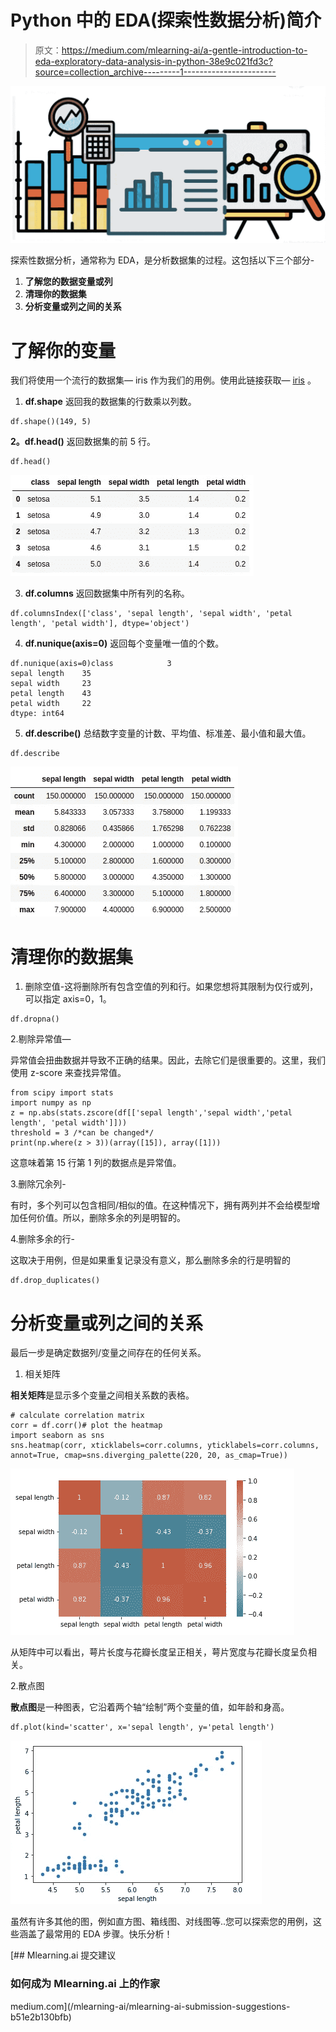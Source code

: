 # Python 中的 EDA(探索性数据分析)简介

> 原文：<https://medium.com/mlearning-ai/a-gentle-introduction-to-eda-exploratory-data-analysis-in-python-38e9c021fd3c?source=collection_archive---------1----------------------->

![](img/b2636c5730dfd310402cbb5722a5be79.png)

探索性数据分析，通常称为 EDA，是分析数据集的过程。这包括以下三个部分-

1.  **了解您的数据变量或列**
2.  **清理你的数据集**
3.  **分析变量或列之间的关系**

# **了解你的变量**

我们将使用一个流行的数据集— iris 作为我们的用例。使用此链接获取— [iris](https://archive.ics.uci.edu/ml/datasets/iris) 。

1.  **df.shape** 返回我的数据集的行数乘以列数。

```
df.shape()(149, 5)
```

**2。df.head()** 返回数据集的前 5 行。

```
df.head()
```

![](img/8bef13cd2ff7e983857a064454306629.png)

3. **df.columns** 返回数据集中所有列的名称。

```
df.columnsIndex(['class', 'sepal length', 'sepal width', 'petal length', 'petal width'], dtype='object')
```

4. **df.nunique(axis=0)** 返回每个变量唯一值的个数。

```
df.nunique(axis=0)class            3
sepal length    35
sepal width     23
petal length    43
petal width     22
dtype: int64
```

5. **df.describe()** 总结数字变量的计数、平均值、标准差、最小值和最大值。

```
df.describe
```

![](img/fc3c86acb34673588a795c529b3e3994.png)

# **清理你的数据集**

1.  删除空值-这将删除所有包含空值的列和行。如果您想将其限制为仅行或列，可以指定 axis=0，1。

```
df.dropna()
```

2.剔除异常值—

异常值会扭曲数据并导致不正确的结果。因此，去除它们是很重要的。这里，我们使用 z-score 来查找异常值。

```
from scipy import stats
import numpy as np
z = np.abs(stats.zscore(df[['sepal length','sepal width','petal length', 'petal width']]))
threshold = 3 /*can be changed*/
print(np.where(z > 3))(array([15]), array([1]))
```

这意味着第 15 行第 1 列的数据点是异常值。

3.删除冗余列-

有时，多个列可以包含相同/相似的值。在这种情况下，拥有两列并不会给模型增加任何价值。所以，删除多余的列是明智的。

4.删除多余的行-

这取决于用例，但是如果重复记录没有意义，那么删除多余的行是明智的

```
df.drop_duplicates()
```

# **分析变量或列之间的关系**

最后一步是确定数据列/变量之间存在的任何关系。

1.  相关矩阵

**相关矩阵**是显示多个变量之间相关系数的表格。

```
# calculate correlation matrix
corr = df.corr()# plot the heatmap
import seaborn as sns
sns.heatmap(corr, xticklabels=corr.columns, yticklabels=corr.columns, annot=True, cmap=sns.diverging_palette(220, 20, as_cmap=True))
```

![](img/2e328a182c480b23b263831a46d00710.png)

从矩阵中可以看出，萼片长度与花瓣长度呈正相关，萼片宽度与花瓣长度呈负相关。

2.散点图

**散点图**是一种图表，它沿着两个轴“绘制”两个变量的值，如年龄和身高。

```
df.plot(kind='scatter', x='sepal length', y='petal length')
```

![](img/28c02596201c8246c605a1956fe30883.png)

虽然有许多其他的图，例如直方图、箱线图、对线图等..您可以探索您的用例，这些涵盖了最常用的 EDA 步骤。快乐分析！

[](/mlearning-ai/mlearning-ai-submission-suggestions-b51e2b130bfb) [## Mlearning.ai 提交建议

### 如何成为 Mlearning.ai 上的作家

medium.com](/mlearning-ai/mlearning-ai-submission-suggestions-b51e2b130bfb)